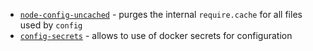 - [`node-config-uncached`](https://github.com/MrBoolean/node-config-uncached) - purges the internal `require.cache` for all files used by `config`
- [`config-secrets`](https://github.com/lee5i3/config-secrets) - allows to use of docker secrets for configuration